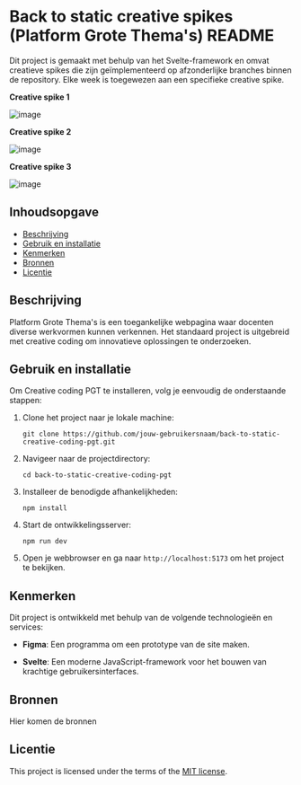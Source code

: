 # Back to static creative spikes (Platform Grote Thema's) README

Dit project is gemaakt met behulp van het Svelte-framework en omvat creatieve spikes die zijn geïmplementeerd op afzonderlijke branches binnen de repository. Elke week is toegewezen aan een specifieke creative spike.

**Creative spike 1**

![image](https://github.com/Demivdm/back-to-static-creative-coding-PGT/assets/112861166/04315785-c848-4f18-bf54-433832134cf4)

**Creative spike 2**

![image](https://github.com/Demivdm/back-to-static-creative-coding-PGT/assets/112861166/aaee530f-1a04-4f87-8d5e-a73362fc1340)


**Creative spike 3**

![image](https://github.com/Demivdm/back-to-static-creative-coding-PGT/assets/112861166/aaef60aa-98b3-4fbb-84b2-1ae124e69bd9)


## Inhoudsopgave

  * [Beschrijving](#beschrijving)
  * [Gebruik en installatie](#gebruik-en-installatie)
  * [Kenmerken](#kenmerken)
  * [Bronnen](#bronnen)
  * [Licentie](#licentie)

## Beschrijving

Platform Grote Thema's is een toegankelijke webpagina waar docenten diverse werkvormen kunnen verkennen. Het standaard project is uitgebreid met creative coding om innovatieve oplossingen te onderzoeken.

## Gebruik en installatie
Om Creative coding PGT te installeren, volg je eenvoudig de onderstaande stappen:

1. Clone het project naar je lokale machine:
   ```
   git clone https://github.com/jouw-gebruikersnaam/back-to-static-creative-coding-pgt.git
   ```

2. Navigeer naar de projectdirectory:
   ```
   cd back-to-static-creative-coding-pgt
   ```

3. Installeer de benodigde afhankelijkheden:
   ```
   npm install
   ```

4. Start de ontwikkelingsserver:
   ```
   npm run dev
   ```

5. Open je webbrowser en ga naar `http://localhost:5173` om het project te bekijken.

## Kenmerken
Dit project is ontwikkeld met behulp van de volgende technologieën en services:

- **Figma**: Een programma om een prototype van de site maken.

- **Svelte**: Een moderne JavaScript-framework voor het bouwen van krachtige gebruikersinterfaces.

## Bronnen

Hier komen de bronnen

## Licentie

This project is licensed under the terms of the [MIT license](./LICENSE).
